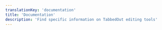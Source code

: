 ```yaml
---
translationKey: 'documentation'
title: 'Documentation'
description: 'Find specific information on TabbedOut editing tools'
---
```

